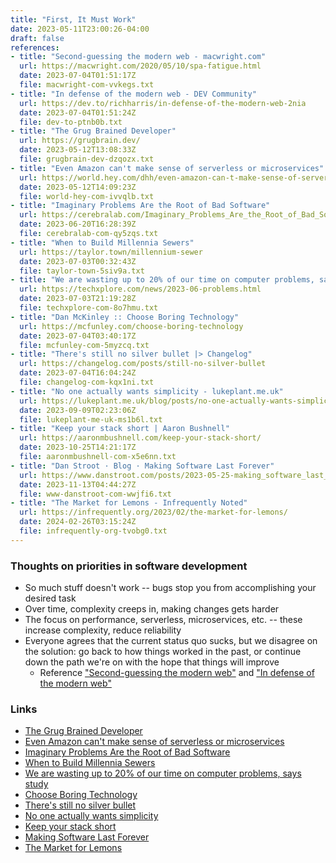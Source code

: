 ```yaml
---
title: "First, It Must Work"
date: 2023-05-11T23:00:26-04:00
draft: false
references:
- title: "Second-guessing the modern web - macwright.com"
  url: https://macwright.com/2020/05/10/spa-fatigue.html
  date: 2023-07-04T01:51:17Z
  file: macwright-com-vvkegs.txt
- title: "In defense of the modern web - DEV Community"
  url: https://dev.to/richharris/in-defense-of-the-modern-web-2nia
  date: 2023-07-04T01:51:24Z
  file: dev-to-ptnb0b.txt
- title: "The Grug Brained Developer"
  url: https://grugbrain.dev/
  date: 2023-05-12T13:08:33Z
  file: grugbrain-dev-dzqozx.txt
- title: "Even Amazon can't make sense of serverless or microservices"
  url: https://world.hey.com/dhh/even-amazon-can-t-make-sense-of-serverless-or-microservices-59625580
  date: 2023-05-12T14:09:23Z
  file: world-hey-com-ivvqlb.txt
- title: "Imaginary Problems Are the Root of Bad Software"
  url: https://cerebralab.com/Imaginary_Problems_Are_the_Root_of_Bad_Software
  date: 2023-06-20T16:28:39Z
  file: cerebralab-com-qy5zqs.txt
- title: "When to Build Millennia Sewers"
  url: https://taylor.town/millennium-sewer
  date: 2023-07-03T00:32:43Z
  file: taylor-town-5siv9a.txt
- title: "We are wasting up to 20% of our time on computer problems, says study"
  url: https://techxplore.com/news/2023-06-problems.html
  date: 2023-07-03T21:19:28Z
  file: techxplore-com-8o7hmu.txt
- title: "Dan McKinley :: Choose Boring Technology"
  url: https://mcfunley.com/choose-boring-technology
  date: 2023-07-04T03:40:17Z
  file: mcfunley-com-5myzcq.txt
- title: "There's still no silver bullet |> Changelog"
  url: https://changelog.com/posts/still-no-silver-bullet
  date: 2023-07-04T16:04:24Z
  file: changelog-com-kqx1ni.txt
- title: "No one actually wants simplicity - lukeplant.me.uk"
  url: https://lukeplant.me.uk/blog/posts/no-one-actually-wants-simplicity/
  date: 2023-09-09T02:23:06Z
  file: lukeplant-me-uk-ms1b6l.txt
- title: "Keep your stack short | Aaron Bushnell"
  url: https://aaronmbushnell.com/keep-your-stack-short/
  date: 2023-10-25T14:21:17Z
  file: aaronmbushnell-com-x5e6nn.txt
- title: "Dan Stroot · Blog · Making Software Last Forever"
  url: https://www.danstroot.com/posts/2023-05-25-making_software_last_forever
  date: 2023-11-13T04:44:27Z
  file: www-danstroot-com-wwjfi6.txt
- title: "The Market for Lemons - Infrequently Noted"
  url: https://infrequently.org/2023/02/the-market-for-lemons/
  date: 2024-02-26T03:15:24Z
  file: infrequently-org-tvobg0.txt
---
```


### Thoughts on priorities in software development

* So much stuff doesn't work -- bugs stop you from accomplishing your desired task
* Over time, complexity creeps in, making changes gets harder
* The focus on performance, serverless, microservices, etc. -- these increase complexity, reduce reliability
* Everyone agrees that the current status quo sucks, but we disagree on the solution: go back to how things worked in the past, or continue down the path we're on with the hope that things will improve
  * Reference ["Second-guessing the modern web"][1] and ["In defense of the modern web"][2]

[1]: https://macwright.com/2020/05/10/spa-fatigue.html
[2]: https://dev.to/richharris/in-defense-of-the-modern-web-2nia

### Links

* [The Grug Brained Developer][3]
* [Even Amazon can't make sense of serverless or microservices][4]
* [Imaginary Problems Are the Root of Bad Software][5]
* [When to Build Millennia Sewers][6]
* [We are wasting up to 20% of our time on computer problems, says study][7]
* [Choose Boring Technology][8]
* [There's still no silver bullet][9]
* [No one actually wants simplicity][10]
* [Keep your stack short][11]
* [Making Software Last Forever][12]
* [The Market for Lemons][13]

[3]: https://grugbrain.dev/
[4]: https://world.hey.com/dhh/even-amazon-can-t-make-sense-of-serverless-or-microservices-59625580
[5]: https://cerebralab.com/Imaginary_Problems_Are_the_Root_of_Bad_Software
[6]: https://taylor.town/millennium-sewer
[7]: https://techxplore.com/news/2023-06-problems.html
[8]: https://mcfunley.com/choose-boring-technology
[9]: https://changelog.com/posts/still-no-silver-bullet
[10]: https://lukeplant.me.uk/blog/posts/no-one-actually-wants-simplicity/
[11]: https://aaronmbushnell.com/keep-your-stack-short/
[12]: https://www.danstroot.com/posts/2023-05-25-making_software_last_forever
[13]: https://infrequently.org/2023/02/the-market-for-lemons/
